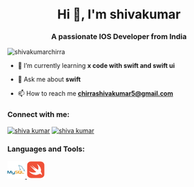 <h1 align="center">Hi 👋, I'm shivakumar</h1>
<h3 align="center">A passionate IOS Developer from India</h3>

<p align="left"> <img src="https://komarev.com/ghpvc/?username=shivakumarchirra&label=Profile%20views&color=0e75b6&style=flat" alt="shivakumarchirra" /> </p>

- 🌱 I’m currently learning **x code with swift and swift ui**

- 💬 Ask me about **swift**

- 📫 How to reach me **chirrashivakumar5@gmail.com**

<h3 align="left">Connect with me:</h3>
<p align="left">
<a href="https://linkedin.com/in/shiva kumar" target="blank"><img align="center" src="https://raw.githubusercontent.com/rahuldkjain/github-profile-readme-generator/master/src/images/icons/Social/linked-in-alt.svg" alt="shiva kumar" height="30" width="40" /></a>
  <a href="https://github.com/shivakumarChirra" target="blank"><img align="center" src="https://raw.githubusercontent.com/rahuldkjain/github-profile-readme-generator/master/src/images/icons/Social/linked-in-alt.svg" alt="shiva kumar" height="30" width="40" /></a>
</p>

<h3 align="left">Languages and Tools:</h3>
<p align="left"> <a href="https://www.mysql.com/" target="_blank" rel="noreferrer"> <img src="https://raw.githubusercontent.com/devicons/devicon/master/icons/mysql/mysql-original-wordmark.svg" alt="mysql" width="40" height="40"/> </a> <a href="https://developer.apple.com/swift/" target="_blank" rel="noreferrer"> <img src="https://raw.githubusercontent.com/devicons/devicon/master/icons/swift/swift-original.svg" alt="swift" width="40" height="40"/> </a> </p>
